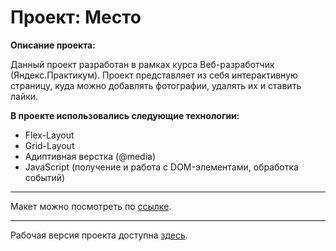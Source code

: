 # Проект: Место

**Описание проекта:**

Данный проект разработан в рамках курса Веб-разработчик (Яндекс.Практикум).
Проект представляет из себя интерактивную страницу, куда можно добавлять фотографии, удалять их и ставить лайки.

**В проекте использовались следующие технологии:**

* Flex-Layout
* Grid-Layout
* Адиптивная верстка (@media)
* JavaScript (получение и работа с DOM-элементами, обработка событий)

____
Макет можно посмотреть по [ссылке](https://www.figma.com/file/2cn9N9jSkmxD84oJik7xL7/JavaScript.-Sprint-4?node-id=0%3A1).

____
Рабочая версия проекта доступна [здесь](https://evgenytomson.github.io/mesto/).
